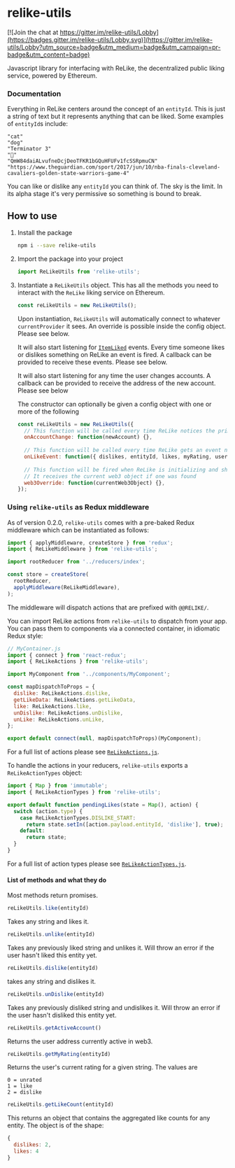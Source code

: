 # relike-utils

[![Join the chat at https://gitter.im/relike-utils/Lobby](https://badges.gitter.im/relike-utils/Lobby.svg)](https://gitter.im/relike-utils/Lobby?utm_source=badge&utm_medium=badge&utm_campaign=pr-badge&utm_content=badge)

Javascript library for interfacing with ReLike, the decentralized public liking service, powered by Ethereum.

### Documentation

Everything in ReLike centers around the concept of an `entityId`. This is just a string of text but it represents anything that can be liked. Some examples of `entityId`s include:

    "cat"
    "dog"
    "Terminator 3"
    "🍕"
    "QmW84daiALvufneDcjDeoTFKR1bGQuHFUFv1fcSSRpmuCN"
    "https://www.theguardian.com/sport/2017/jun/10/nba-finals-cleveland-cavaliers-golden-state-warriors-game-4"

You can like or dislike any `entityId` you can think of. The sky is the limit. In its alpha stage it's very permissive so something is bound to break.

## How to use

1. Install the package

    ```bash
    npm i --save relike-utils
    ```
    
2. Import the package into your project

    ```js
    import ReLikeUtils from 'relike-utils';
    ```
    
3. Instantiate a `ReLikeUtils` object. This has all the methods you need to interact with the `ReLike` liking service on Ethereum.

    ```js
    const reLikeUtils = new ReLikeUtils();
    ```
    
    Upon instantiation, `ReLikeUtils` will automatically connect to whatever `currentProvider` it sees. An override is possible inside the config object. Please see below. 
    
    It will also start listening for [`ItemLiked`](https://github.com/noman-land/relike-utils/blob/master/contracts/ReLike.sol#L28) events. Every time someone likes or dislikes something on ReLike an event is fired. A callback can be provided to receive these events. Please see below.
     
    It will also start listening for any time the user changes accounts. A callback can be provided to receive the address of the new account. Please see below
    
    The constructor can optionally be given a config object with one or more of the following 
    
    ```js
    const reLikeUtils = new ReLikeUtils({
      // This function will be called every time ReLike notices the primary account changing
      onAccountChange: function(newAccount) {},
      
      // This function will be called every time ReLike gets an event notification of a new like
      onLikeEvent: function({ dislikes, entityId, likes, myRating, user }) {},
      
      // This function will be fired when ReLike is initializing and should return a web3 object that ReLike will use instead of the one it finds
      // It receives the current web3 object if one was found
      web3Override: function(currentWeb3Object) {},
    });
    ```

### Using `relike-utils` as Redux middleware

As of version 0.2.0, `relike-utils` comes with a pre-baked Redux middleware which can be instantiated as follows:


```js
import { applyMiddleware, createStore } from 'redux';
import { ReLikeMiddleware } from 'relike-utils';

import rootReducer from '../reducers/index';

const store = createStore(
  rootReducer,
  applyMiddleware(ReLikeMiddleware),
);

```

The middleware will dispatch actions that are prefixed with `@@RELIKE/`.

You can import ReLike actions from `relike-utils` to dispatch from your app. You can pass them to components via a connected container, in idiomatic Redux style:

```js
// MyContainer.js
import { connect } from 'react-redux';
import { ReLikeActions } from 'relike-utils';

import MyComponent from '../components/MyComponent';

const mapDispatchToProps = {
  dislike: ReLikeActions.dislike,
  getLikeData: ReLikeActions.getLikeData,
  like: ReLikeActions.like,
  unDislike: ReLikeActions.unDislike,
  unLike: ReLikeActions.unLike,
};

export default connect(null, mapDispatchToProps)(MyComponent);

```

For a full list of actions please see [`ReLikeActions.js`](https://github.com/noman-land/relike-utils/blob/master/js/redux/actions/ReLikeActions.js).

To handle the actions in your reducers, `relike-utils` exports a `ReLikeActionTypes` object:

```js
import { Map } from 'immutable';
import { ReLikeActionTypes } from 'relike-utils';

export default function pendingLikes(state = Map(), action) {
  switch (action.type) {
    case ReLikeActionTypes.DISLIKE_START:
      return state.setIn([action.payload.entityId, 'dislike'], true);
    default:
      return state;
  }
}
```

For a full list of action types please see [`ReLikeActionTypes.js`](https://github.com/noman-land/relike-utils/blob/master/js/redux/actions/ReLikeActionTypes.js).

#### List of methods and what they do

Most methods return promises.

```js
reLikeUtils.like(entityId)
```

Takes any string and likes it.

```js
reLikeUtils.unlike(entityId)
```

Takes any previously liked string and unlikes it. Will throw an error if the user hasn't liked this entity yet.

```js
reLikeUtils.dislike(entityId)
```

takes any string and dislikes it.

```js
reLikeUtils.unDislike(entityId)
```

Takes any previously disliked string and undislikes it. Will throw an error if the user hasn't disliked this entity yet.

```js
reLikeUtils.getActiveAccount()
```

Returns the user address currently active in web3.

```js
reLikeUtils.getMyRating(entityId)
```

Returns the user's current rating for a given string. The values are

    0 = unrated
    1 = like
    2 = dislike
    
```js
reLikeUtils.getLikeCount(entityId)
```

This returns an object that contains the aggregated like counts for any entity. The object is of the shape:

```js
{
  dislikes: 2,
  likes: 4
}
```
